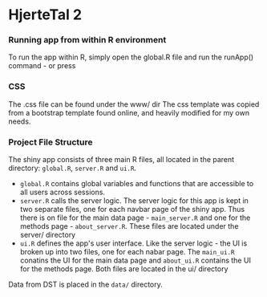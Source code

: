 # HjerteTal 2

### Running app from within R environment
To run the app within R, simply open the global.R file and run the runApp() command - or press <ctr><shft><entr>

### CSS
The .css file can be found under the www/ dir
The css template was copied from a bootstrap template found online, and heavily modified for my own needs.


### Project File Structure
The shiny app consists of three main R files, all located in the parent directory: `global.R`, `server.R` and `ui.R`.

- `global.R` contains global variables and functions that are accessible to all users across sessions.
- `server.R` calls the server logic. The server logic for this app is kept in two separate files, one for each navbar page of the shiny app. Thus there is on file for the main data page - `main_server.R` and one for the methods page - `about_server.R`. These files are located under the server/ directory
- `ui.R` defines the app's user interface. Like the server logic - the UI is broken up into two files, one for each nabar page. The `main_ui.R` conatins the UI for the main data page and `about_ui.R` contains the UI for the methods page. Both files are located in the ui/ directory

Data from DST is placed in the `data/` directory.
